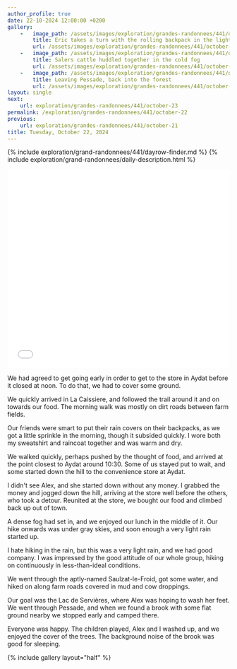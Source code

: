 ```yaml
---
author_profile: true
date: 22-10-2024 12:00:00 +0200
gallery:
    -   image_path: /assets/images/exploration/grandes-randonnees/441/october-22/small/122342.jpg
        title: Eric takes a turn with the rolling backpack in the light rain and fog
        url: /assets/images/exploration/grandes-randonnees/441/october-22/large/122342.jpg
    -   image_path: /assets/images/exploration/grandes-randonnees/441/october-22/small/143402.jpg
        title: Salers cattle huddled together in the cold fog
        url: /assets/images/exploration/grandes-randonnees/441/october-22/large/143402.jpg
    -   image_path: /assets/images/exploration/grandes-randonnees/441/october-22/small/145248.jpg
        title: Leaving Pessade, back into the forest
        url: /assets/images/exploration/grandes-randonnees/441/october-22/large/145248.jpg
layout: single
next:
    url: exploration/grandes-randonnees/441/october-23
permalink: /exploration/grandes-randonnees/441/october-22
previous:
    url: exploration/grandes-randonnees/441/october-21
title: Tuesday, October 22, 2024
---
```

{% include exploration/grand-randonnees/441/dayrow-finder.md %}
{% include exploration/grand-randonnees/daily-description.html %}

<iframe width="100%" height="450px" frameborder="0" allowfullscreen allow="geolocation" src="//umap.openstreetmap.fr/en/map/october-22-2024-on-the-gr441_1139468?scaleControl=true&miniMap=false&scrollWheelZoom=true&zoomControl=true&editMode=disabled&moreControl=true&searchControl=false&tilelayersControl=null&embedControl=false&datalayersControl=true&onLoadPanel=none&captionBar=false&captionMenus=false&captionControl=false&locateControl=false&editinosmControl=false#12/45.6688/2.9404"></iframe>

We had agreed to get going early in order to get to the store in Aydat before it closed at noon. To do that, we had to cover some ground.

We quickly arrived in La Caissiere, and followed the trail around it and on towards our food. The morning walk was mostly on dirt roads between farm fields.

Our friends were smart to put their rain covers on their backpacks, as we got a little sprinkle in the morning, though it subsided quickly. I wore both my sweatshirt and raincoat together and was warm and dry.

We walked quickly, perhaps pushed by the thought of food, and arrived at the point closest to Aydat around 10:30. Some of us stayed put to wait, and some started down the hill to the convenience store at Aydat.

I didn't see Alex, and she started down without any money. I grabbed the money and jogged down the hill, arriving at the store well before the others, who took a detour. Reunited at the store, we bought our food and climbed back up out of town.

A dense fog had set in, and we enjoyed our lunch in the middle of it. Our hike onwards was under gray skies, and soon enough a very light rain started up.

I hate hiking in the rain, but this was a very light rain, and we had good company. I was impressed by the good attitude of our whole group, hiking on continuously in less-than-ideal conditions.

We went through the aptly-named Saulzat-le-Froid, got some water, and hiked on along farm roads covered in mud and cow droppings.

Our goal was the Lac de Servières, where Alex was hoping to wash her feet. We went through Pessade, and when we found a brook with some flat ground nearby we stopped early and camped there.

Everyone was happy. The children played, Alex and I washed up, and we enjoyed the cover of the trees. The background noise of the brook was good for sleeping.

{% include gallery layout="half" %}